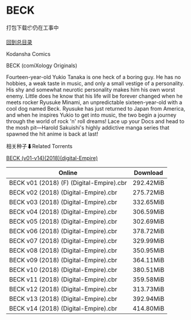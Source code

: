 # BECK

打包下载📦仍在工事中

[回到总目录](/Catalogs.md)

Kodansha Comics

BECK (comiXology Originals)

Fourteen-year-old Yukio Tanaka is one heck of a boring guy. He has no hobbies, a weak taste in music, and only a small vestige of a personality. His shy and somewhat neurotic personality makes him his own worst enemy. Little does he know that his life will be forever changed when he meets rocker Ryusuke Minami, an unpredictable sixteen-year-old with a cool dog named Beck. Ryusuke has just returned to Japan from America, and when he inspires Yukio to get into music, the two begin a journey through the world of rock 'n' roll dreams! Lace up your Docs and head to the mosh pit—Harold Sakuishi's highly addictive manga series that spawned the hit anime is back at last!





相关种子⬇Related Torrents

[BECK (v01-v14)(2018)(digital-Empire)](https://github.com/alicewish/markdown/blob/master/torrent/BECK--v01-v14--2018--digital-Empire.md)

Online | Download
--- | ---
BECK v01 (2018) (F) (Digital-Empire).cbr | 292.42MiB
BECK v02 (2018) (Digital-Empire).cbr | 275.72MiB
BECK v03 (2018) (Digital-Empire).cbr | 332.65MiB
BECK v04 (2018) (Digital-Empire).cbr | 306.59MiB
BECK v05 (2018) (Digital-Empire).cbr | 302.69MiB
BECK v06 (2018) (Digital-Empire).cbr | 378.72MiB
BECK v07 (2018) (Digital-Empire).cbr | 329.99MiB
BECK v08 (2018) (Digital-Empire).cbr | 350.95MiB
BECK v09 (2018) (Digital-Empire).cbr | 364.11MiB
BECK v10 (2018) (Digital-Empire).cbr | 380.51MiB
BECK v11 (2018) (Digital-Empire).cbr | 359.58MiB
BECK v12 (2018) (Digital-Empire).cbr | 313.73MiB
BECK v13 (2018) (Digital-Empire).cbr | 392.94MiB
BECK v14 (2018) (Digital-Empire).cbr | 414.80MiB
